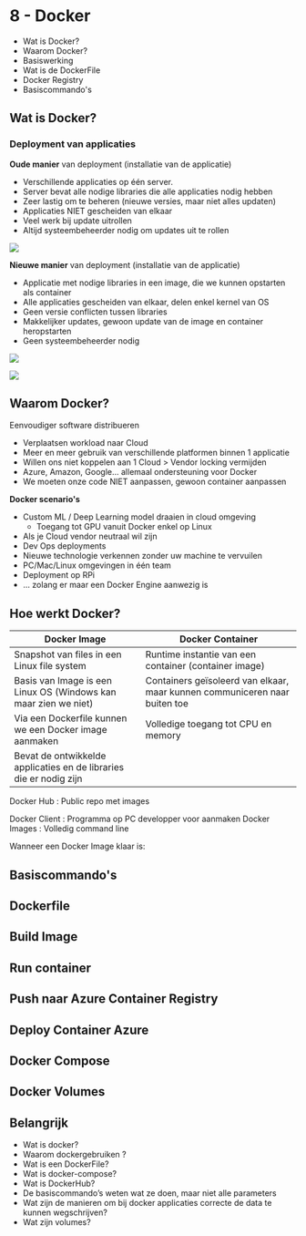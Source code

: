 # 8 - Docker
- Wat is Docker?
- Waarom Docker?
- Basiswerking
- Wat is de DockerFile
- Docker Registry
- Basiscommando's
## Wat is Docker?
### Deployment van applicaties
**Oude manier** van deployment (installatie van de applicatie)
- Verschillende applicaties op één server.
- Server bevat alle nodige libraries die alle applicaties nodig hebben
- Zeer lastig om te beheren (nieuwe versies, maar niet alles updaten)
- Applicaties NIET gescheiden van elkaar
- Veel werk bij update uitrollen
- Altijd systeembeheerder nodig om updates uit te rollen

![](https://i.imgur.com/a8A94Ez.png)

**Nieuwe manier** van deployment (installatie van de applicatie)
- Applicatie met nodige libraries in een image, die we kunnen opstarten als container
- Alle applicaties gescheiden van elkaar, delen enkel kernel van OS
- Geen versie conflicten tussen libraries
- Makkelijker updates, gewoon update van de image en container heropstarten
- Geen systeembeheerder nodig

![](https://i.imgur.com/4tGUd33.png)

![](https://i.imgur.com/cfKFyZ9.png)

## Waarom Docker?
Eenvoudiger software distribueren
- Verplaatsen workload naar Cloud
- Meer en meer gebruik van verschillende platformen binnen 1 applicatie
- Willen ons niet koppelen aan 1 Cloud > Vendor locking vermijden
- Azure, Amazon, Google... allemaal ondersteuning voor Docker
- We moeten onze code NIET aanpassen, gewoon container aanpassen

**Docker scenario's**
- Custom ML / Deep Learning model draaien in cloud omgeving
  - Toegang tot GPU vanuit Docker enkel op Linux
- Als je Cloud vendor neutraal wil zijn
- Dev Ops deployments
- Nieuwe technologie verkennen zonder uw machine te vervuilen
- PC/Mac/Linux omgevingen in één team
- Deployment op RPi
- ... zolang er maar een Docker Engine aanwezig is

## Hoe werkt Docker?
| Docker Image | Docker Container |
|--|--|
| Snapshot van files in een Linux file system | Runtime instantie van een container (container image) |
| Basis van Image is een Linux OS (Windows kan maar zien we niet) | Containers geïsoleerd van elkaar, maar kunnen communiceren naar buiten toe |
| Via een Dockerfile kunnen we een Docker image aanmaken | Volledige toegang tot CPU en memory |
| Bevat de ontwikkelde applicaties en de libraries die er nodig zijn | |

Docker Hub
: Public repo met images

Docker Client
: Programma op PC developper voor aanmaken Docker Images
: Volledig command line

Wanneer een Docker Image klaar is:

## Basiscommando's

## Dockerfile

## Build Image

## Run container

## Push naar Azure Container Registry

## Deploy Container Azure

## Docker Compose

## Docker Volumes

## Belangrijk
- Wat is docker?
- Waarom dockergebruiken ?
- Wat is een DockerFile?
- Wat is docker-compose?
- Wat is DockerHub?
- De basiscommando’s weten wat ze doen, maar niet alle parameters
- Wat zijn de manieren om bij docker applicaties correcte de data te kunnen wegschrijven?
-   Wat zijn volumes?
<!--stackedit_data:
eyJoaXN0b3J5IjpbLTE1MzA5NjQwODcsMTcxOTMwNzcxMCw2Nj
I1MDc2NiwtMTU2MTQ2MzU2MSw4NDM1MjExOSwxNDMyNjM0NjEy
XX0=
-->